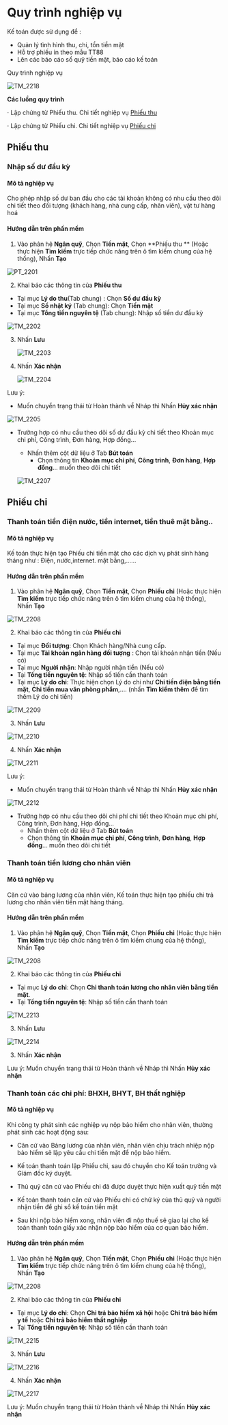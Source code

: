# Quy trình nghiệp vụ

Kế toán được sử dụng để  :

- Quản lý tình hình thu, chi, tồn tiền mặt
- Hỗ trợ phiếu in theo mẫu TT88
- Lên các báo cáo sổ quỹ tiền mặt, báo cáo kế toán

Quy trình nghiệp vụ

![TM_2218](images/TM_2218.PNG)

**Các luồng quy trình**

·     Lập chứng từ Phiếu thu. Chi tiết nghiệp vụ [Phiếu thu]()

·     Lập chứng từ Phiếu chi. Chi tiết nghiệp vụ [Phiếu chi]()

## Phiếu thu

### Nhập số dư đầu kỳ

#### Mô tả nghiệp vụ

Cho phép nhập số dư ban đầu cho các tài khoản không có nhu cầu theo dõi chi tiết theo đối tượng (khách hàng, nhà cung cấp, nhân viên), vật tư hàng hoá

#### Hướng dẫn trên phần mềm

1. Vào phân hệ **Ngân quỹ**, Chọn **Tiền mặt**, Chọn **Phiếu thu ** (Hoặc thực hiện **Tìm kiếm** trực tiếp chức năng trên ô tìm kiếm chung của hệ thống), Nhấn **Tạo**

![PT_2201](images/PT_2201.png)

2. Khai báo các thông tin của **Phiếu thu**

- Tại mục **Lý do thu**(Tab chung) : Chọn **Số dư đầu kỳ**
- Tại mục **Sổ nhật ký** (Tab chung): Chọn **Tiền mặt**
- Tại mục **Tổng tiền nguyên tệ** (Tab chung): Nhập số tiền dư đầu kỳ

![TM_2202](images/TM_2202.png)

3. Nhấn **Lưu**

   ![TM_2203](images/TM_2203.png)

4. Nhấn **Xác nhận**

   ![TM_2204](images/TM_2204.png)

Lưu ý:

-  Muốn chuyển trạng thái từ Hoàn thành về Nháp thì Nhấn **Hủy xác nhận**

  ![TM_2205](images/TM_2205.png)

- Trường hợp có nhu cầu theo dõi số dư đầu kỳ chi tiết theo Khoản mục chi phí, Công trình, Đơn hàng, Hợp đồng...

  - Nhấn thêm cột dữ liệu ở Tab **Bút toán**
    - Chọn thông tin **Khoản mục chi phí**, **Công trình**, **Đơn hàng**, **Hợp đồng**... muốn theo dõi chi tiết

  ![TM_2207](images/TM_2207.png)


## Phiếu chi

### Thanh toán tiền điện nước, tiền internet, tiền thuê mặt bằng..

#### Mô tả nghiệp vụ

Kế toán thực hiện tạo Phiếu chi tiền mặt cho các dịch vụ phát sinh hàng tháng như : Điện, nước,internet. mặt bằng,......

#### Hướng dẫn trên phần mềm

1. Vào phân hệ **Ngân quỹ**, Chọn **Tiền mặt**, Chọn **Phiếu chi** (Hoặc thực hiện **Tìm kiếm** trực tiếp chức năng trên ô tìm kiếm chung của hệ thống), Nhấn **Tạo**

![TM_2208](images/TM_2208.png)

2. Khai báo các thông tin của **Phiếu chi**

- Tại mục **Đối tượng**: Chọn Khách hàng/Nhà cung cấp.
- Tại mục **Tài khoản ngân hàng đối tượng** : Chọn tài khoản nhận tiền (Nếu có)
- Tại mục **Người nhận**: Nhập người nhận tiền (Nếu có)
- Tại **Tổng tiền nguyên tệ**: Nhập số tiền cần thanh toán
- Tại mục **Lý do chi**: Thực hiện chọn Lý do chi như **Chi tiền điện bằng tiền mặt**, **Chi tiền mua văn phòng phẩm**,.... (nhấn **Tìm kiếm thêm** để tìm thêm Lý do chi tiền)

![TM_2209](images/TM_2209.png)

3. Nhấn **Lưu**

![TM_2210](images/TM_2210.png)

4. Nhấn **Xác nhận**

![TM_2211](images/TM_2211.png)

Lưu ý:

-  Muốn chuyển trạng thái từ Hoàn thành về Nháp thì Nhấn **Hủy xác nhận**

![TM_2212](images/TM_2212.png)

- Trường hợp có nhu cầu theo dõi chi phí chi tiết theo Khoản mục chi phí, Công trình, Đơn hàng, Hợp đồng...
  - Nhấn thêm cột dữ liệu ở Tab **Bút toán**
  - Chọn thông tin **Khoản mục chi phí**, **Công trình**, **Đơn hàng**, **Hợp đồng**... muốn theo dõi chi tiết

### Thanh toán tiền lương cho nhân viên

#### Mô tả nghiệp vụ

Căn cứ vào bảng lương của nhân viên, Kế toán thực hiện tạo phiếu chi trả lương cho nhân viên tiền mặt hàng tháng.

#### Hướng dẫn trên phần mềm

1. Vào phân hệ **Ngân quỹ**, Chọn **Tiền mặt**, Chọn **Phiếu chi** (Hoặc thực hiện **Tìm kiếm** trực tiếp chức năng trên ô tìm kiếm chung của hệ thống), Nhấn **Tạo**

![TM_2208](images/TM_2208.png)

2. Khai báo các thông tin của **Phiếu chi**

- Tại mục **Lý do chi**: Chọn **Chi thanh toán lương cho nhân viên bằng tiền mặt**.
- Tại **Tổng tiền nguyên tệ**: Nhập số tiền cần thanh toán

![TM_2213](images/TM_2213.png)

3. Nhấn **Lưu**

![TM_2214](images/TM_2214.png)

3. Nhấn **Xác nhận**

Lưu ý: Muốn chuyển trạng thái từ Hoàn thành về Nháp thì Nhấn **Hủy xác nhận**

### Thanh toán các chi phí: BHXH, BHYT, BH thất nghiệp

#### Mô tả nghiệp vụ

Khi công ty phát sinh các nghiệp vụ nộp bảo hiểm cho nhân viên, thường phát sinh các hoạt động sau:

- Căn cứ vào Bảng lương của nhân viên, nhân viên chịu trách nhiệp nộp bảo hiểm sẽ lập yêu cầu chi tiền mặt để nộp bảo hiểm.

- Kế toán thanh toán lập Phiếu chi, sau đó chuyển cho Kế toán trưởng và Giám đốc ký duyệt.

- Thủ quỹ căn cứ vào Phiếu chi đã được duyệt thực hiện xuất quỹ tiền mặt

- Kế toán thanh toán căn cứ vào Phiếu chi có chữ ký của thủ quỹ và người nhận tiền để ghi sổ kế toán tiền mặt

- Sau khi nộp bảo hiểm xong, nhân viên đi nộp thuế sẽ giao lại cho kế toán thanh toán giấy xác nhận nộp bảo hiểm của cơ quan bảo hiểm.

#### Hướng dẫn trên phần mềm

1. Vào phân hệ **Ngân quỹ**, Chọn **Tiền mặt**, Chọn **Phiếu chi** (Hoặc thực hiện **Tìm kiếm** trực tiếp chức năng trên ô tìm kiếm chung của hệ thống), Nhấn **Tạo**

![TM_2208](images/TM_2208.png)

2. Khai báo các thông tin của **Phiếu chi**

- Tại mục **Lý do chi**: Chọn **Chi trả bảo hiểm xã hội** hoặc **Chi trả bảo hiểm y tế** hoặc **Chi trả bảo hiểm thất nghiệp**
- Tại **Tổng tiền nguyên tệ**: Nhập số tiền cần thanh toán

![TM_2215](images/TM_2215.png)

3. Nhấn **Lưu**

![TM_2216](images/TM_2216.png)

4. Nhấn **Xác nhận**

![TM_2217](images/TM_2217.png)

Lưu ý: Muốn chuyển trạng thái từ Hoàn thành về Nháp thì Nhấn **Hủy xác nhận**	

